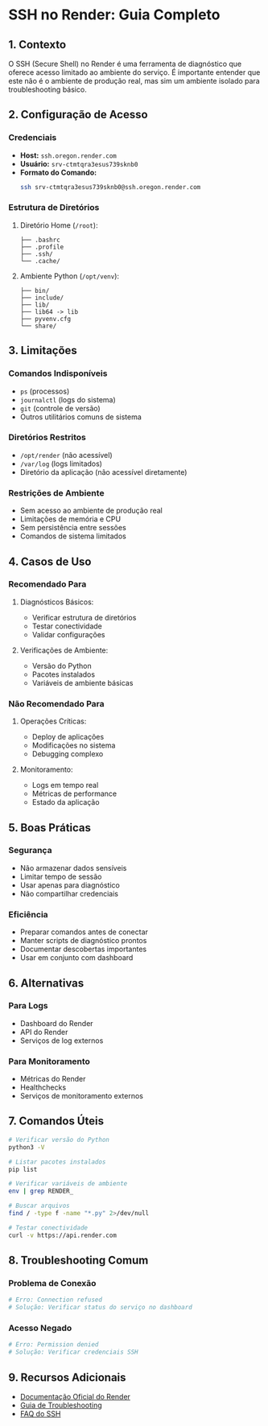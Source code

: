 # SSH no Render: Guia Completo

## 1. Contexto

O SSH (Secure Shell) no Render é uma ferramenta de diagnóstico que oferece acesso limitado ao ambiente do serviço. É importante entender que este não é o ambiente de produção real, mas sim um ambiente isolado para troubleshooting básico.

## 2. Configuração de Acesso

### Credenciais

- **Host:** `ssh.oregon.render.com`
- **Usuário:** `srv-ctmtqra3esus739sknb0`
- **Formato do Comando:**
  ```bash
  ssh srv-ctmtqra3esus739sknb0@ssh.oregon.render.com
  ```

### Estrutura de Diretórios

1. Diretório Home (`/root`):

   ```
   ├── .bashrc
   ├── .profile
   ├── .ssh/
   └── .cache/
   ```

2. Ambiente Python (`/opt/venv`):
   ```
   ├── bin/
   ├── include/
   ├── lib/
   ├── lib64 -> lib
   ├── pyvenv.cfg
   └── share/
   ```

## 3. Limitações

### Comandos Indisponíveis

- `ps` (processos)
- `journalctl` (logs do sistema)
- `git` (controle de versão)
- Outros utilitários comuns de sistema

### Diretórios Restritos

- `/opt/render` (não acessível)
- `/var/log` (logs limitados)
- Diretório da aplicação (não acessível diretamente)

### Restrições de Ambiente

- Sem acesso ao ambiente de produção real
- Limitações de memória e CPU
- Sem persistência entre sessões
- Comandos de sistema limitados

## 4. Casos de Uso

### Recomendado Para

1. Diagnósticos Básicos:

   - Verificar estrutura de diretórios
   - Testar conectividade
   - Validar configurações

2. Verificações de Ambiente:
   - Versão do Python
   - Pacotes instalados
   - Variáveis de ambiente básicas

### Não Recomendado Para

1. Operações Críticas:

   - Deploy de aplicações
   - Modificações no sistema
   - Debugging complexo

2. Monitoramento:
   - Logs em tempo real
   - Métricas de performance
   - Estado da aplicação

## 5. Boas Práticas

### Segurança

- Não armazenar dados sensíveis
- Limitar tempo de sessão
- Usar apenas para diagnóstico
- Não compartilhar credenciais

### Eficiência

- Preparar comandos antes de conectar
- Manter scripts de diagnóstico prontos
- Documentar descobertas importantes
- Usar em conjunto com dashboard

## 6. Alternativas

### Para Logs

- Dashboard do Render
- API do Render
- Serviços de log externos

### Para Monitoramento

- Métricas do Render
- Healthchecks
- Serviços de monitoramento externos

## 7. Comandos Úteis

```bash
# Verificar versão do Python
python3 -V

# Listar pacotes instalados
pip list

# Verificar variáveis de ambiente
env | grep RENDER_

# Buscar arquivos
find / -type f -name "*.py" 2>/dev/null

# Testar conectividade
curl -v https://api.render.com
```

## 8. Troubleshooting Comum

### Problema de Conexão

```bash
# Erro: Connection refused
# Solução: Verificar status do serviço no dashboard
```

### Acesso Negado

```bash
# Erro: Permission denied
# Solução: Verificar credenciais SSH
```

## 9. Recursos Adicionais

- [Documentação Oficial do Render](https://render.com/docs)
- [Guia de Troubleshooting](https://render.com/docs/troubleshooting-deploys)
- [FAQ do SSH](https://render.com/docs/ssh)
